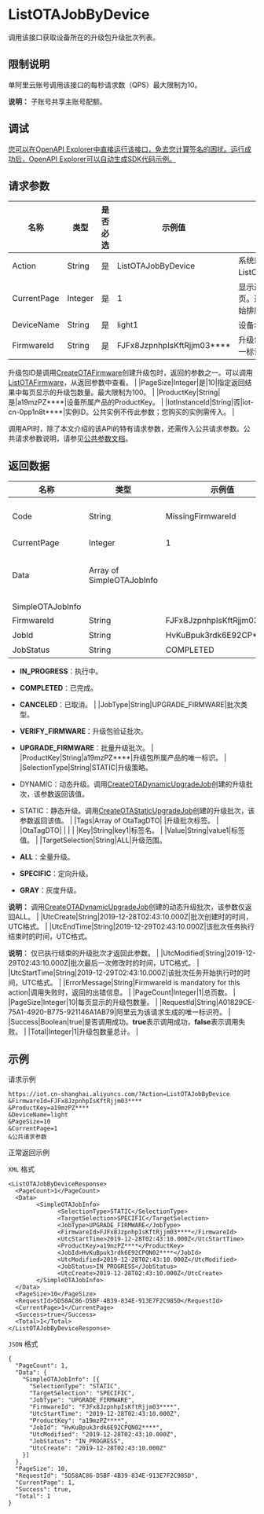 # ListOTAJobByDevice

调用该接口获取设备所在的升级包升级批次列表。

## 限制说明

单阿里云账号调用该接口的每秒请求数（QPS）最大限制为10。

**说明：** 子账号共享主账号配额。

## 调试

[您可以在OpenAPI Explorer中直接运行该接口，免去您计算签名的困扰。运行成功后，OpenAPI Explorer可以自动生成SDK代码示例。](https://api.aliyun.com/#product=Iot&api=ListOTAJobByDevice&type=RPC&version=2018-01-20)

## 请求参数

|名称|类型|是否必选|示例值|描述|
|--|--|----|---|--|
|Action|String|是|ListOTAJobByDevice|系统规定参数。取值：ListOTAJobByDevice。 |
|CurrentPage|Integer|是|1|显示返回结果的第几页。返回结果页数从1开始排序。 |
|DeviceName|String|是|light1|设备名称。 |
|FirmwareId|String|是|FJFx8JzpnhpIsKftRjjm03\*\*\*\*|升级包ID。升级包的唯一标识符。

 升级包ID是调用[CreateOTAFirmware](~~147311~~)创建升级包时，返回的参数之一。可以调用[ListOTAFirmware](~~147450~~)，从返回参数中查看。 |
|PageSize|Integer|是|10|指定返回结果中每页显示的升级包数量。最大限制为100。 |
|ProductKey|String|是|a19mzPZ\*\*\*\*|设备所属产品的ProductKey。 |
|IotInstanceId|String|否|iot-cn-0pp1n8t\*\*\*\*|实例ID。公共实例不传此参数；您购买的实例需传入。 |

调用API时，除了本文介绍的该API的特有请求参数，还需传入公共请求参数。公共请求参数说明，请参见[公共参数文档](~~30561~~)。

## 返回数据

|名称|类型|示例值|描述|
|--|--|---|--|
|Code|String|MissingFirmwareId|调用失败时，返回的错误码。错误码详情，请参见[错误码](~~87387~~)。 |
|CurrentPage|Integer|1|当前页码。 |
|Data|Array of SimpleOTAJobInfo| |调用成功时，返回的升级批次信息。详情请参见以下**SimpleOTAJobInfo**。 |
|SimpleOTAJobInfo| | | |
|FirmwareId|String|FJFx8JzpnhpIsKftRjjm03\*\*\*\*|升级包ID。 |
|JobId|String|HvKuBpuk3rdk6E92CP\*\*\*\*|升级任务批次ID。 |
|JobStatus|String|COMPLETED|升级任务批次的状态。

 -   **IN\_PROGRESS**：执行中。
-   **COMPLETED**：已完成。
-   **CANCELED**：已取消。 |
|JobType|String|UPGRADE\_FIRMWARE|批次类型。

 -   **VERIFY\_FIRMWARE**：升级包验证批次。
-   **UPGRADE\_FIRMWARE**：批量升级批次。 |
|ProductKey|String|a19mzPZ\*\*\*\*|升级包所属产品的唯一标识。 |
|SelectionType|String|STATIC|升级策略。

 -   DYNAMIC：动态升级。调用[CreateOTADynamicUpgradeJob](~~147887~~)创建的升级批次，该参数返回该值。
-   STATIC：静态升级。调用[CreateOTAStaticUpgradeJob](~~147496~~)创建的升级批次，该参数返回该值。 |
|Tags|Array of OtaTagDTO| |升级批次标签。 |
|OtaTagDTO| | | |
|Key|String|key1|标签名。 |
|Value|String|value1|标签值。 |
|TargetSelection|String|ALL|升级范围。

 -   **ALL**：全量升级。
-   **SPECIFIC**：定向升级。
-   **GRAY**：灰度升级。

 **说明：** 调用[CreateOTADynamicUpgradeJob](~~147887~~)创建的动态升级批次，该参数仅返回ALL。 |
|UtcCreate|String|2019-12-28T02:43:10.000Z|批次创建时的时间，UTC格式。 |
|UtcEndTime|String|2019-12-29T02:43:10.000Z|该批次任务执行结束时的时间，UTC格式。

 **说明：** 仅已执行结束的升级批次才返回此参数。 |
|UtcModified|String|2019-12-29T02:43:10.000Z|批次最后一次修改时的时间，UTC格式。 |
|UtcStartTime|String|2019-12-29T02:43:10.000Z|该批次任务开始执行时的时间，UTC格式。 |
|ErrorMessage|String|FirmwareId is mandatory for this action|调用失败时，返回的出错信息。 |
|PageCount|Integer|1|总页数。 |
|PageSize|Integer|10|每页显示的升级包数量。 |
|RequestId|String|A01829CE-75A1-4920-B775-921146A1AB79|阿里云为该请求生成的唯一标识符。 |
|Success|Boolean|true|是否调用成功。**true**表示调用成功，**false**表示调用失败。 |
|Total|Integer|1|升级包数量总计。 |

## 示例

请求示例

```
https://iot.cn-shanghai.aliyuncs.com/?Action=ListOTAJobByDevice
&FirmwareId=FJFx8JzpnhpIsKftRjjm03****
&ProductKey=a19mzPZ****
&DeviceName=light
&PageSize=10
&CurrentPage=1
&公共请求参数
```

正常返回示例

`XML` 格式

```
<ListOTAJobByDeviceResponse>
  <PageCount>1</PageCount>
  <Data>
        <SimpleOTAJobInfo>
              <SelectionType>STATIC</SelectionType>
              <TargetSelection>SPECIFIC</TargetSelection>
              <JobType>UPGRADE_FIRMWARE</JobType>
              <FirmwareId>FJFx8JzpnhpIsKftRjjm03****</FirmwareId>
              <UtcStartTime>2019-12-28T02:43:10.000Z</UtcStartTime>
              <ProductKey>a19mzPZ****</ProductKey>
              <JobId>HvKuBpuk3rdk6E92CPQN02****</JobId>
              <UtcModified>2019-12-28T02:43:10.000Z</UtcModified>
              <JobStatus>IN_PROGRESS</JobStatus>
              <UtcCreate>2019-12-28T02:43:10.000Z</UtcCreate>
        </SimpleOTAJobInfo>
  </Data>
  <PageSize>10</PageSize>
  <RequestId>5D58AC86-D5BF-4B39-834E-913E7F2C985D</RequestId>
  <CurrentPage>1</CurrentPage>
  <Success>true</Success>
  <Total>1</Total>
</ListOTAJobByDeviceResponse>
```

`JSON` 格式

```
{
  "PageCount": 1,
  "Data": {
    "SimpleOTAJobInfo": [{
      "SelectionType": "STATIC",
      "TargetSelection": "SPECIFIC",
      "JobType": "UPGRADE_FIRMWARE",
      "FirmwareId": "FJFx8JzpnhpIsKftRjjm03****",
      "UtcStartTime": "2019-12-28T02:43:10.000Z",
      "ProductKey": "a19mzPZ****",
      "JobId": "HvKuBpuk3rdk6E92CPQN02****",
      "UtcModified": "2019-12-28T02:43:10.000Z",
      "JobStatus": "IN_PROGRESS",
      "UtcCreate": "2019-12-28T02:43:10.000Z"
    }]
  },
  "PageSize": 10,
  "RequestId": "5D58AC86-D5BF-4B39-834E-913E7F2C985D",
  "CurrentPage": 1,
  "Success": true,
  "Total": 1
}
```

